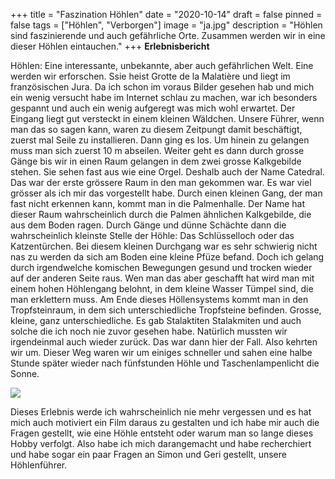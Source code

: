 +++
title = "Faszination Höhlen"
date = "2020-10-14"
draft = false
pinned = false
tags = ["Höhlen", "Verborgen"]
image = "ja.jpg"
description = "Höhlen sind faszinierende und auch gefährliche Orte. Zusammen werden wir in eine dieser Höhlen eintauchen."
+++
**Erlebnisbericht**

Höhlen: Eine interessante, unbekannte, aber auch gefährlichen Welt.
Eine werden wir erforschen. Ssie heist Grotte de la Malatière und liegt im französischen Jura.
Da ich schon im voraus Bilder gesehen hab und mich ein wenig versucht habe im Internet schlau zu machen,  war ich besonders gespannt und auch ein wenig aufgeregt was mich wohl erwartet.
Der Eingang liegt gut versteckt in einem kleinen Wäldchen.
Unsere Führer, wenn man das so sagen kann, waren zu diesem Zeitpungt damit beschäftigt, zuerst mal Seile zu installieren. Dann ging es los. Um hinein zu gelangen muss man sich zuerst 10 m abseilen.
Weiter geht es dann durch grosse Gänge bis wir in einen Raum gelangen in dem zwei grosse Kalkgebilde stehen. Sie sehen fast aus wie eine Orgel.
Deshalb auch der Name Catedral.
Das war der erste grössere Raum in den man gekommen war. Es war viel grösser als ich mir das vorgestellt habe.
Durch einen kleinen Gang, der man fast nicht erkennen kann, kommt man in die Palmenhalle. Der Name hat dieser Raum wahrscheinlich durch die Palmen ähnlichen Kalkgebilde, die aus dem Boden ragen.
Durch Gänge und dünne Schächte dann die wahrscheinlich kleinste Stelle der Höhle: Das Schlüsselloch oder das Katzentürchen.
Bei diesem kleinen Durchgang war es sehr schwierig nicht nas zu werden da sich am Boden eine kleine Pfüze befand. Doch ich gelang durch irgendwelche komischen Bewegungen gesund und trocken wieder auf der anderen Seite raus.
Wen man das aber geschafft hat wird man mit einem hohen Höhlengang belohnt, in dem kleine Wasser Tümpel sind, die man erklettern muss. Am Ende dieses Höllensystems kommt man in den Tropfsteinraum, in dem sich unterschiedliche Tropfsteine befinden. Grosse, kleine, ganz unterschiedliche. Es gab Stalaktiten Stalakmiten und auch solche die ich noch nie zuvor gesehen habe. Natürlich mussten wir irgendeinmal auch wieder zurück. Das war dann hier der Fall. Also kehrten wir um. Dieser Weg waren wir um einiges schneller und sahen eine halbe Stunde später wieder nach fünfstunden Höhle und Taschenlampenlicht die Sonne.

![](pavel-satrapa-kk5xrr0zu98-unsplash.jpg)

Dieses Erlebnis werde ich wahrscheinlich nie mehr vergessen und es hat mich auch motiviert ein Film daraus zu gestalten und ich habe mir auch die Fragen gestellt, wie eine Höhle entsteht oder warum man so lange dieses Hobby verfolgt. Also habe ich mich darangemacht und habe recherchiert und habe sogar ein paar Fragen an Simon und Geri gestellt, unsere Höhlenführer.